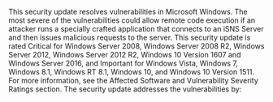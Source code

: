 This security update resolves vulnerabilities in Microsoft Windows. The most severe of the vulnerabilities could allow remote code execution if an attacker runs a specially crafted application that connects to an iSNS Server and then issues malicious requests to the server.
This security update is rated Critical for Windows Server 2008, Windows Server 2008 R2, Windows Server 2012, Windows Server 2012 R2, Windows 10 Version 1607 and Windows Server 2016, and Important for Windows Vista, Windows 7, Windows 8.1, Windows RT 8.1, Windows 10, and Windows 10 Version 1511. For more information, see the Affected Software and Vulnerability Severity Ratings section.
The security update addresses the vulnerabilities by: